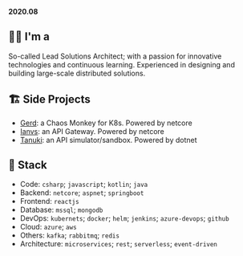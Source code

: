 **2020.08**
## 👨‍💻 I'm a 
So-called Lead Solutions Architect; with a passion for innovative technologies and continuous learning. Experienced in designing and building large-scale distributed solutions.

## 🏗 Side Projects
- [Gerd](https://github.com/onyx-ws/gerd): a Chaos Monkey for K8s. Powered by netcore
- [Ianvs](https://github.com/onyx-ws/ianvs): an API Gateway. Powered by netcore
- [Tanuki](https://github.com/onyx-ws/tanuki): an API simulator/sandbox. Powered by dotnet

## 🥞 Stack
* Code: `csharp`; `javascript`; `kotlin`; `java`
* Backend: `netcore`; `aspnet`; `springboot`
* Frontend: `reactjs`
* Database: `mssql`; `mongodb`
* DevOps: `kubernets`; `docker`; `helm`; `jenkins`; `azure-devops`; `github`
* Cloud: `azure`; `aws`
* Others: `kafka`; `rabbitmq`; `redis`
* Architecture: `microservices`; `rest`; `serverless`; `event-driven`
<!--
**mohammad-shaddad/mohammad-shaddad** is a ✨ _special_ ✨ repository because its `README.md` (this file) appears on your GitHub profile.

Here are some ideas to get you started:

- 🔭 I’m currently working on ...
- 🌱 I’m currently learning ...
- 👯 I’m looking to collaborate on ...
- 🤔 I’m looking for help with ...
- 💬 Ask me about ...
- 📫 How to reach me: ...
- 😄 Pronouns: ...
- ⚡ Fun fact: ...
-->
